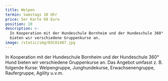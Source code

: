 ```yaml
---
title: Welpen
termin: Samstags 10 Uhr
price: 5er Karte 60 Euro
position: 10
description: >-
  In Kooperation mit der Hundeschule Bornheim und der Hundeschule 360° Hund
  bieten wir verschiedene Gruppenkurse an.
image: /static/img/DSC01487.jpg
---
```


In Kooperation mit der Hundeschule Bornheim und der Hundeschule 360° Hund bieten wir verschiedene Gruppenkurse an. Das Angebot umfasst z. B. folgende Kurse: Welpengruppe, Junghundekurse, Erwachsenengruppe, Raufergruppe, Agility u.v.m.
